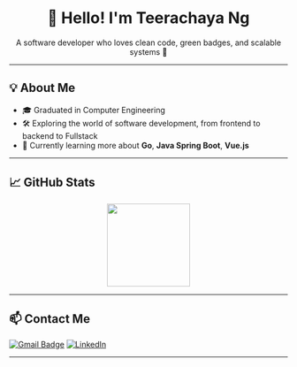 <h1 align="center">👋 Hello! I'm Teerachaya Ng</h1>
<p align="center">A software developer who loves clean code, green badges, and scalable systems 🚀</p>

---

## 💡 About Me
- 🎓 Graduated in Computer Engineering
- 🛠 Exploring the world of software development, from frontend to backend to Fullstack
- 🌱 Currently learning more about **Go**, **Java Spring Boot**, **Vue.js**

---

## 📈 GitHub Stats

<p align="center">
  <img src="https://github-readme-stats.vercel.app/api/top-langs/?username=thirachaya&layout=compact&theme=radical" height="150"/>
</p>

---

## 📫 Contact Me

[![Gmail Badge](https://img.shields.io/badge/-teerachaya.nk@gmail.com-blue?style=flat-square&logo=Gmail&logoColor=white)](mailto:teerachaya.nk@gmail.com)
[![LinkedIn](https://img.shields.io/badge/thirachaya-blue?style=flat-square&logo=Linkedin&logoColor=white)](https://linkedin.com/in/teerachaya-ng)

---
